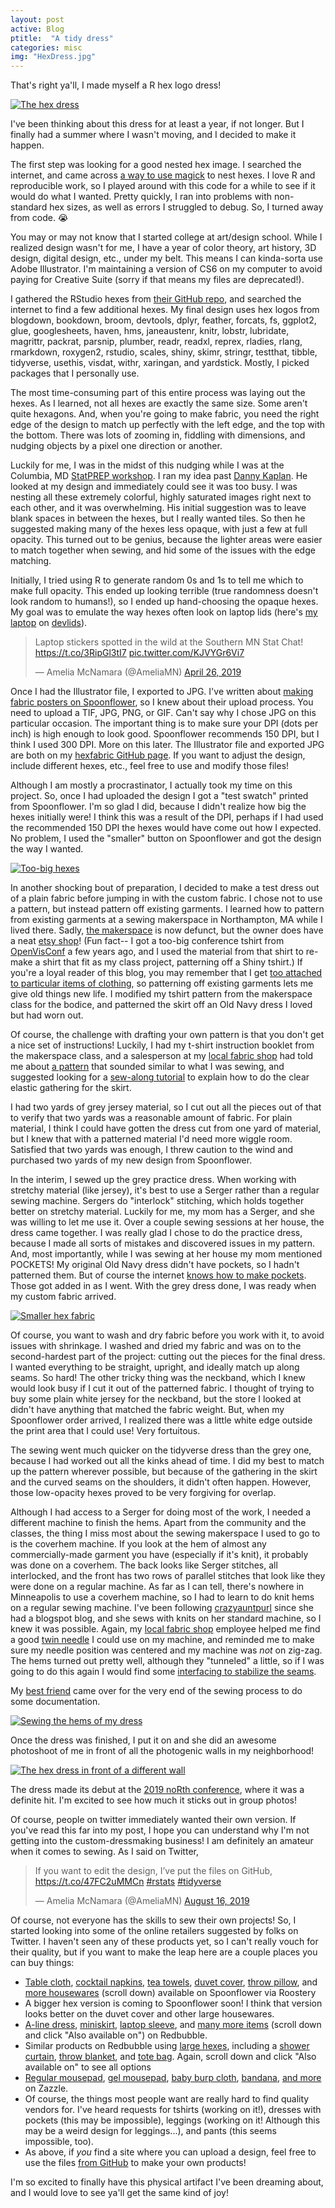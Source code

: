 ```yaml
---
layout: post
active: Blog
ptitle:  "A tidy dress" 
categories: misc
img: "HexDress.jpg"
---
```



That's right ya'll, I made myself a R hex logo dress! 

<!--more-->

<a class="thumb" href=""><img src="{{ site.baseurl }}/img/HexDress.jpg" class="img-responsive" alt="The hex dress"></a>

I've been thinking about this dress for at least a year, if not longer. But I finally had a summer where I wasn't moving, and I decided to make it happen. 

The first step was looking for a good nested hex image. I searched the internet, and came across [a way to use magick](https://blog.mitchelloharawild.com/blog/hexwall/) to nest hexes. I love R and reproducible work, so I played around with this code for a while to see if it would do what I wanted. Pretty quickly, I ran into problems with non-standard hex sizes, as well as errors I struggled to debug. So, I turned away from code. 😭

You may or may not know that I started college at art/design school. While I realized design wasn't for me, I have a year of color theory, art history, 3D design, digital design, etc., under my belt. This means I can kinda-sorta use Adobe Illustrator. I'm maintaining a version of CS6 on my computer to avoid paying for Creative Suite (sorry if that means my files are deprecated!). 

I gathered the RStudio hexes from [their GitHub repo](https://github.com/rstudio/hex-stickers/), and  searched the internet to find a few additional hexes. My final design uses hex logos from blogdown, bookdown, broom, devtools, dplyr, feather, forcats, fs, ggplot2, glue, googlesheets, haven, hms, janeaustenr, knitr, lobstr, lubridate, magrittr, packrat, parsnip, plumber, readr, readxl, reprex, rladies, rlang, rmarkdown, roxygen2, rstudio, scales, shiny, skimr, stringr, testthat, tibble, tidyverse, usethis, visdat, withr, xaringan, and yardstick. Mostly, I picked packages that I personally use. 

The most time-consuming part of this entire process was laying out the hexes. As I learned, not all hexes are exactly the same size. Some aren't quite hexagons. And, when you're going to make fabric, you need the right edge of the design to match up perfectly with the left edge, and the top with the bottom. There was lots of zooming in, fiddling with dimensions, and nudging objects by a pixel one direction or another.

Luckily for me, I was in the midst of this nudging while I was at the Columbia, MD [StatPREP workshop](https://ecstatic-mclean-a0b3e0.netlify.com/blog/schedule-howard/). I ran my idea past [Danny Kaplan](https://www.macalester.edu/~kaplan/). He looked at my design and immediately could see it was too busy. I was nesting all these extremely colorful, highly saturated images right next to each other, and it was overwhelming. His initial suggestion was to leave blank spaces in between the hexes, but I really wanted tiles. So then he suggested making many of the hexes less opaque, with just a few at full opacity. This turned out to be genius, because the lighter areas were easier to match together when sewing, and hid some of the issues with the edge matching. 

Initially, I tried using R to generate random 0s and 1s to tell me which to make full opacity. This ended up looking terrible (true randomness doesn't look random to humans!), so I ended up hand-choosing the opaque hexes. My goal was to emulate the way hexes often look on laptop lids (here's [my laptop](https://devlids.com/lids/ameliamn) on [devlids](https://devlids.com/)). 

<blockquote class="twitter-tweet"><p lang="en" dir="ltr">Laptop stickers spotted in the wild at the Southern MN Stat Chat! <a href="https://t.co/3RipGl3tI7">https://t.co/3RipGl3tI7</a> <a href="https://t.co/KJVYGr6Vi7">pic.twitter.com/KJVYGr6Vi7</a></p>&mdash; Amelia McNamara (@AmeliaMN) <a href="https://twitter.com/AmeliaMN/status/1121915555177480192?ref_src=twsrc%5Etfw">April 26, 2019</a></blockquote> <script async src="https://platform.twitter.com/widgets.js" charset="utf-8"></script>

Once I had the Illustrator file, I exported to JPG. I've written about [making fabric posters on Spoonflower](https://www.amelia.mn/blog/conferences/2014/12/12/FabricPosters.html), so I knew about their upload process. You need to upload a TIF, JPG, PNG, or GIF. Can't say why I chose JPG on this particular occasion. The important thing is to make sure your DPI (dots per inch) is high enough to look good. Spoonflower recommends 150 DPI, but I think I used 300 DPI. More on this later. The Illustrator file and exported JPG are both on my [hexfabric GitHub page](https://github.com/ameliamn/hexfabric). If you want to adjust the design, include different hexes, etc., feel free to use and modify those files!

Although I am mostly a procrastinator, I actually took my time on this project. So, once I had uploaded the design I got a "test swatch" printed from Spoonflower. I'm so glad I did, because I didn't realize how big the hexes initially were! I think this was a result of the DPI, perhaps if I had used the recommended 150 DPI the hexes would have come out how I expected. No problem, I used the "smaller" button on Spoonflower and got the design the way I wanted. 

<a class="thumb" href=""><img src="{{ site.baseurl }}/img/large_hex_fabric.jpg" class="img-responsive" alt="Too-big hexes"></a>

In another shocking bout of preparation, I decided to make a test dress out of a plain fabric before jumping in with the custom fabric. I chose not to use a pattern, but instead pattern off existing garments. I learned how to pattern from existing garments at a sewing makerspace in Northampton, MA while I lived there. Sadly, [the makerspace](https://www.beehivesewing.com/) is now defunct, but the owner does have a neat [etsy shop](https://www.etsy.com/shop/BeehiveSewingStudios)! (Fun fact-- I got a too-big conference tshirt from [OpenVisConf](http://www.openvisconf.com/2017/) a few years ago, and I used the material from that shirt to re-make a shirt that fit as my class project, patterning off a Shiny tshirt.) If you're a loyal reader of this blog, you may remember that I get [too attached to particular items of clothing](https://www.amelia.mn/blog/misc/2014/06/12/Sweater_Variation.html), so patterning off existing garments lets me give old things new life. I modified my tshirt pattern from the makerspace class for the bodice, and patterned the skirt off an Old Navy dress I loved but had worn out.

Of course, the challenge with drafting your own pattern is that you don't get a nice set of instructions! Luckily, I had my t-shirt instruction booklet from the makerspace class, and a salesperson at my [local fabric shop](http://www.treadleyardgoods.com/) had told me about [a pattern](https://www.colettepatterns.com/catalog/moneta) that sounded similar to what I was sewing, and suggested looking for a [sew-along tutorial](https://youtu.be/gshREJvdCCM?t=438) to explain how to do the clear elastic gathering for the skirt. 

I had two yards of grey jersey material, so I cut out all the pieces out of that to verify that two yards was a reasonable amount of fabric. For plain material, I think I could have gotten the dress cut from one yard of material, but I knew that with a patterned material I'd need more wiggle room. Satisfied that two yards was enough, I threw caution to the wind and purchased two yards of my new design from Spoonflower. 

In the interim, I sewed up the grey practice dress. When working with stretchy material (like jersey), it's best to use a Serger rather than a regular sewing machine. Sergers do "interlock" stitching, which holds together better on stretchy material. Luckily for me, my mom has a Serger, and she was willing to let me use it. Over a couple sewing sessions at her house, the dress came together. I was really glad I chose to do the practice dress, because I made all sorts of mistakes and discovered issues in my pattern. And, most importantly, while I was sewing at her house my mom mentioned POCKETS! My original Old Navy dress didn't have pockets, so I hadn't patterned them. But of course the internet [knows how to make pockets](http://seaminglysmitten.blogspot.com/2014/10/tutorial-how-to-sew-knit-dress-with.html). Those got added in as I went. With the grey dress done, I was ready when my custom fabric arrived. 

<a class="thumb" href=""><img src="{{ site.baseurl }}/img/small_hex_fabric.jpg" class="img-responsive" alt="Smaller hex fabric"></a>

Of course, you want to wash and dry fabric before you work with it, to avoid issues with shrinkage. I washed and dried my fabric and was on to the second-hardest part of the project: cutting out the pieces for the final dress. I wanted everything to be straight, upright, and ideally match up along seams. So hard! The other tricky thing was the neckband, which I knew would look busy if I cut it out of the patterned fabric. I thought of trying to buy some plain white jersey for the neckband, but the store I looked at didn't have anything that matched the fabric weight. But, when my Spoonflower order arrived, I realized there was a little white edge outside the print area that I could use! Very fortuitous. 

The sewing went much quicker on the tidyverse dress than the grey one, because I had worked out all the kinks ahead of time. I did my best to match up the pattern wherever possible, but because of the gathering in the skirt and the curved seams on the shoulders, it didn't often happen. However, those low-opacity hexes proved to be very forgiving for overlap. 

Although I had access to a Serger for doing most of the work, I needed a different machine to finish the hems. Apart from the community and the classes, the thing I miss most about the sewing makerspace I used to go to is the coverhem machine. If you look at the hem of almost any commercially-made garment you have (especially if it's knit), it probably was done on a coverhem. The back looks like Serger stitches, all interlocked, and the front has two rows of parallel stitches that look like they were done on a regular machine. As far as I can tell, there's nowhere in Minneapolis to use a coverhem machine, so I had to learn to do knit hems on a regular sewing machine. I've been following [crazyauntpurl](https://www.instagram.com/crazyauntpurl/) since she had a blogspot blog, and she sews with knits on her standard machine, so I knew it was possible. Again, my [local fabric shop](http://www.treadleyardgoods.com/) employee helped me find a good [twin needle](https://www.amazon.com/Schmetz-Stretch-Twin-Needles-Size/dp/B002F01F7U?sa-no-redirect=1&pldnSite=1) I could use on my machine, and reminded me to make sure my needle position was centered and my machine was *not* on zig-zag. The hems turned out pretty well, although they "tunneled" a little, so if I was going to do this again I would find some [interfacing to stabilize the seams](https://www.mariadenmark.com/2014/08/twin-needle-hem/). 

My [best friend](https://twitter.com/AmeliaMN/status/1162030771466645506) came over for the very end of the sewing process to do some documentation. 

<a class="thumb" href=""><img src="{{ site.baseurl }}/img/sewing.jpg" class="img-responsive" alt="Sewing the hems of my dress"></a>

Once the dress was finished, I put it on and she did an awesome photoshoot of me in front of all the photogenic walls in my neighborhood!

<a class="thumb" href=""><img src="{{ site.baseurl }}/img/HexDress2.jpg" class="img-responsive" alt="The hex dress in front of a different wall"></a>

The dress made its debut at the [2019 noRth conference](https://rnorthconference.github.io/), where it was a definite hit. I'm excited to see how much it sticks out in group photos!

Of course, people on twitter immediately wanted their own version. If you've read this far into my post, I hope you can understand why I'm not getting into the custom-dressmaking business! I am definitely an amateur when it comes to sewing. As I said on Twitter,

<blockquote class="twitter-tweet"><p lang="en" dir="ltr">If you want to edit the design, I’ve put the files on GitHub, <a href="https://t.co/47FC2uMMCn">https://t.co/47FC2uMMCn</a> <a href="https://twitter.com/hashtag/rstats?src=hash&amp;ref_src=twsrc%5Etfw">#rstats</a> <a href="https://twitter.com/hashtag/tidyverse?src=hash&amp;ref_src=twsrc%5Etfw">#tidyverse</a></p>&mdash; Amelia McNamara (@AmeliaMN) <a href="https://twitter.com/AmeliaMN/status/1162359528178036737?ref_src=twsrc%5Etfw">August 16, 2019</a></blockquote> <script async src="https://platform.twitter.com/widgets.js" charset="utf-8"></script>

Of course, not everyone has the skills to sew their own projects! So, I started looking into some of the online retailers suggested by folks on Twitter. I haven't seen any of these products yet, so I can't really vouch for their quality, but if you want to make the leap here are a couple places you can buy things:

- [Table cloth](https://www.spoonflower.com/en/home-decor/dining/rectangular-table-cloth/8922748-r-hex-fabric-small-hexes-by-ameliamn), [cocktail napkins](https://roostery.com/p/frizzle-cloth-cocktail-napkins/8922748-r-hex-fabric-small-hexes-by-ameliamn), [tea towels](https://roostery.com/p/orpington-linen-tea-towels/8922748-r-hex-fabric-small-hexes-by-ameliamn), [duvet cover](https://www.spoonflower.com/en/home-decor/bedding/duvet-cover/8922748-r-hex-fabric-small-hexes-by-ameliamn), [throw pillow](https://roostery.com/p/catalan-square-throw-pillow/8922748-r-hex-fabric-small-hexes-by-ameliamn), and [more housewares](https://www.spoonflower.com/en/products/8922748-r-hex-fabric-small-hexes-by-ameliamn) (scroll down) available on Spoonflower via Roostery
- A bigger hex version is coming to Spoonflower soon! I think that version looks better on the duvet cover and other large housewares. 
- [A-line dress](https://www.redbubble.com/people/ameliamn/works/40622264-r-hex-fabric-small-hexes?asc=u&p=a-line-dress), [miniskirt](https://www.redbubble.com/people/ameliamn/works/40622264-r-hex-fabric-small-hexes?p=pencil-skirt&ref=available_products), [laptop sleeve](https://www.redbubble.com/people/ameliamn/works/40622264-r-hex-fabric-small-hexes?p=laptop-sleeve&ref=available_products), and [many more items](https://www.redbubble.com/people/ameliamn/works/40622264-r-hex-fabric-small-hexes) (scroll down and click "Also available on") on Redbubble. 
- Similar products on Redbubble using [large hexes](https://www.redbubble.com/people/ameliamn/works/40622162-r-hex-design-large-hexes), including a [shower curtain](https://www.redbubble.com/people/ameliamn/works/40622162-r-hex-design-large-hexes), [throw blanket](https://www.redbubble.com/people/ameliamn/works/40622162-r-hex-design-large-hexes?p=blanket&ref=available_products), and [tote bag](https://www.redbubble.com/people/ameliamn/works/40622162-r-hex-design-large-hexes?p=tote-bag&ref=similar_products). Again, scroll down and click "Also available on" to see all options
- [Regular mousepad](https://www.zazzle.com/r_hex_mouse_pad-144405333200562879), [gel mousepad](https://www.zazzle.com/r_hex_gel_mouse_pad-159993639402971234), [baby burp cloth](https://www.zazzle.com/r_hex_baby_burp_cloth-256223453753317443), [bandana](https://www.zazzle.com/r_hex_bandana-256345773298354764), [and more](https://www.zazzle.com/store/ameliamn/products) on Zazzle. 
- Of course, the things most people want are really hard to find quality vendors for. I've heard requests for tshirts (working on it!), dresses with pockets (this may be impossible), leggings (working on it! Although this may be a weird design for leggings...), and pants (this seems impossible, too). 
- As above, if *you* find a site where you can upload a design, feel free to use the files [from GitHub](https://github.com/ameliamn/hexfabric) to make your own products! 

I'm so excited to finally have this physical artifact I've been dreaming about, and I would love to see ya'll get the same kind of joy! 


 

